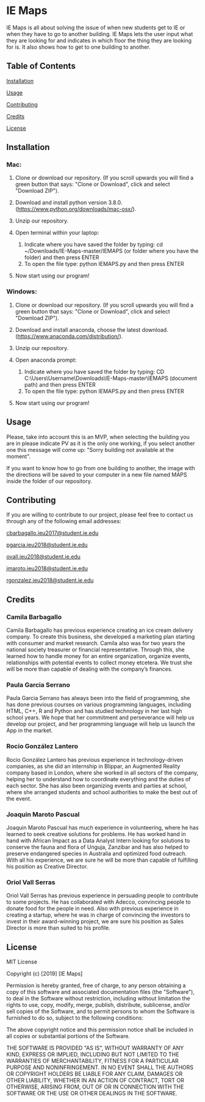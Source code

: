 # IE Maps
IE Maps is all about solving the issue of when new students get to IE or when they have to go to another building. IE Maps lets the user input what they are looking for and indicates in which floor the thing they are looking for is. It also shows how to get to one building to another. 
## Table of Contents 
[Installation](#installation)  

[Usage](#usage) 

[Contributing](#contributing) 

[Credits](#credits)

[License](#license) 


<a name="installation"/>

## Installation
### Mac:

1. Clone or download our repository. (If you scroll upwards you will find a green button that says: "Clone or Download", click and select "Download ZIP").

2. Download and install python version 3.8.0. (https://www.python.org/downloads/mac-osx/).

3. Unzip our repository.

4. Open terminal within your laptop:
   1. Indicate where you have saved the folder by typing: cd ~/Downloads/IE-Maps-master/IEMAPS (or folder where you have the           folder) and then press ENTER
   2. To open the file type: python IEMAPS.py and then press ENTER

5. Now start using our program!

### Windows:

1. Clone or download our repository. (If you scroll upwards you will find a green button that says: "Clone or Download", click and select "Download ZIP").

2. Download and install anaconda, choose the latest download. (https://www.anaconda.com/distribution/).

3. Unzip our repository.

4. Open anaconda prompt:
   1. Indicate where you have saved the folder by typing: CD C:\Users\Username\Downloads\IE-Maps-master\IEMAPS (document path)         and then press ENTER
   2. To open the file type: python IEMAPS.py and then press ENTER

5. Now start using our program!

<a name="usage"/>

## Usage

Please, take into account this is an MVP, when selecting the building you are in please indicate PV as it is the only one working, if you select another one this message will come up: "Sorry building not available at the moment".

If you want to know how to go from one building to another, the image with the directions will be saved to your computer in a new file named MAPS inside the folder of our repository.


<a name="contributing"/>

## Contributing
If you are willing to contribute to our project, please feel free to contact us through any of the following email addresses:

cbarbagallo.ieu2017@student.ie.edu

pgarcia.ieu2018@student.ie.edu

ovall.ieu2018@student.ie.edu

jmaroto.ieu2018@student.ie.edu

rgonzalez.ieu2018@student.ie.edu

<a name="credits"/>

## Credits
### Camila Barbagallo 
   Camila Barbagallo has previous experience creating an ice cream delivery company. To create this business, she developed a marketing plan starting with consumer and market research. Camila also was for two years the national society treasurer or financial representative. Through this, she learned how to handle money for an entire organization, organize events, relationships with potential events to collect money etcetera. We trust she will be more than capable of dealing with the company’s finances.
### Paula Garcia Serrano
  Paula Garcia Serrano has always been into the field of programming, she has done previous courses on various programming languages, including HTML, C++, R and Python and has studied technology in her last high school years. We hope that her commitment and perseverance will help us develop our project, and her programming language will help us launch the App in the market.
### Rocio González Lantero
  Rocio González Lantero has previous experience in technology-driven companies, as she did an internship in Blippar, an Augmented Reality company based in London, where she worked in all sectors of the company, helping her to understand how to coordinate everything and the duties of each sector. She has also been organizing events and parties at school, where she arranged students and school authorities to make the best out of the event. 
### Joaquin Maroto Pascual
  Joaquin Maroto Pascual has much experience in volunteering, where he has learned to seek creative solutions for problems. He has worked hand in hand with African Impact as a Data Analyst Intern looking for solutions to conserve the fauna and flora of Unguja, Zanzibar and has also helped to preserve endangered species in Australia and optimized food outreach. With all his experience, we are sure he will be more than capable of fulfilling his position as Creative Director.
### Oriol Vall Serras
  Oriol Vall Serras has previous experience in persuading people to contribute to some projects. He has collaborated with Adecco, convincing people to donate food for the people in need. Also with previous experience in creating a startup, where he was in charge of convincing the investors to invest in their award-winning project, we are sure his position as Sales Director is more than suited to his profile.

<a name="license"/>

## License
MIT License

Copyright (c) [2019] [IE Maps]

Permission is hereby granted, free of charge, to any person obtaining a copy
of this software and associated documentation files (the "Software"), to deal
in the Software without restriction, including without limitation the rights
to use, copy, modify, merge, publish, distribute, sublicense, and/or sell
copies of the Software, and to permit persons to whom the Software is
furnished to do so, subject to the following conditions:

The above copyright notice and this permission notice shall be included in all
copies or substantial portions of the Software.

THE SOFTWARE IS PROVIDED "AS IS", WITHOUT WARRANTY OF ANY KIND, EXPRESS OR
IMPLIED, INCLUDING BUT NOT LIMITED TO THE WARRANTIES OF MERCHANTABILITY,
FITNESS FOR A PARTICULAR PURPOSE AND NONINFRINGEMENT. IN NO EVENT SHALL THE
AUTHORS OR COPYRIGHT HOLDERS BE LIABLE FOR ANY CLAIM, DAMAGES OR OTHER
LIABILITY, WHETHER IN AN ACTION OF CONTRACT, TORT OR OTHERWISE, ARISING FROM,
OUT OF OR IN CONNECTION WITH THE SOFTWARE OR THE USE OR OTHER DEALINGS IN THE
SOFTWARE.
